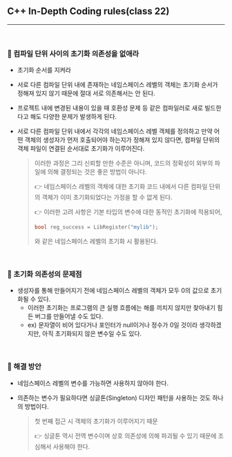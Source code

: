 ## C++ In-Depth Coding rules(class 22)

***

<br>

### :pushpin: 컴파일 단위 사이의 초기화 의존성을 없애라

- 초기화 순서를 지켜라

- 서로 다른 컴파일 단위 내에 존재하는 네임스페이스 레벨의 객체는 초기화 순서가 정해져 있지 않기 때문에 절대 서로 의존해서는 안 된다.

- 프로젝트 내에 변경된 내용이 있을 때 호환성 문제 등 같은 컴파일러로 새로 빌드한다고 해도 다양한 문제가 발생하게 된다.

- 서로 다른 컴파일 단위 내에서 각각의 네임스페이스 레벨 객체를 정의하고 만약 어떤 객체의 생성자가 먼저 호출되어야 하는지가 정해져 있지 않다면, 컴파일 단위의 객체 파일이 연결된 순서대로 초기화가 이루어진다.

  > 이러한 과정은 그리 신뢰할 만한 수준은 아니며, 코드의 정확성이 외부의 파일에 의해 결정되는 것은 좋은 방법이 아니다.
  >
  > :point_right: 네임스페이스 레벨의 객체에 대한 초기화 코드 내에서 다른 컴파일 단위의 객체가 이미 초기화되었다는 가정을 할 수 없게 된다.
  >
  > :point_right: 이러한 고려 사항은 기본 타입의 변수에 대한 동적인 초기화에 적용되어, 
  >
  > ```c++
  > bool reg_success = LibRegister("mylib");
  > ```
  >
  > 와 같은 네임스페이스 레벨의 초기화 시 활용된다.

<br>

### :pushpin: 초기화 의존성의 문제점

- 생성자를 통해 만들어지기 전에 네임스페이스 레벨의 객체가 모두 0의 값으로 초기화될 수 있다.
  - 이러한 초기화는 프로그램의 큰 실행 흐름에는 해를 끼치지 않지만 찾아내기 힘든 버그를 만들어낼 수도 있다.
  - ex) 문자열이 비어 있다거나 포인터가 null이거나 정수가 0일 것이라 생각하겠지만, 아직 초기화되지 않은 변수일 수도 있다.

<br>



### :pushpin: 해결 방안

- 네임스페이스 레벨의 변수를 가능하면 사용하지 않아야 한다.

- 의존하는 변수가 필요하다면 싱글톤(Singleton) 디자인 패턴을 사용하는 것도 하나의 방법이다.

  > 첫 번째 접근 시 객체의 초기화가 이루어지기 때문
  >
  > :point_right: 싱글톤 역시 전역 변수이며 상호 의존성에 의해 파괴될 수 있기 때문에 조심해서 사용해야 한다.